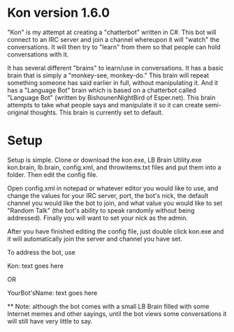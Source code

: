 # Kon version 1.6.0

"Kon" is my attempt at creating a "chatterbot" written in C#. This bot will 
connect to an IRC server and join a channel whereupon it will "watch" the 
conversations. It will then try to "learn" from them so that people can hold 
conversations with it.

It has several different "brains" to learn/use in conversations. It has a 
basic brain that is simply a "monkey-see, monkey-do." This brain will repeat 
something someone has said earlier in full, without manipulating it. And it
has a "Language Bot" brain which is based on a chatterbot called "Language Bot" 
(written by BishounenNightBird of Esper.net). This brain attempts to take 
what people says and manipulate it so it can create semi-original thoughts. 
This brain is currently set to default.

# Setup
Setup is simple. Clone or download the kon.exe, LB Brain Utility.exe
kon.brain, lb.brain, config.xml, and throwitems.txt files and put them
into a folder.  Then edit the config file.  

Open config.xml in notepad or whatever editor you would like to use,
and change the values for your IRC server, port, the bot's nick, the
default channel you would like the bot to join, and what value you
would like to set "Random Talk" (the bot's ability to speak randomly
without being addressed).  Finally you will want to set your nick as
the admin.

After you have finished editing the config file, just double click 
kon.exe and it will automatically join the server and channel you
have set.

To address the bot, use

Kon: text goes here

OR

YourBot'sName: text goes here


** Note: although the bot comes with a small LB Brain filled with some
Internet memes and other sayings, until the bot views some conversations 
it will still have very little to say.